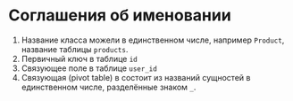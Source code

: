 # Соглашения об именовании

1. Название класса можели в единственном числе, например `Product`, название таблицы `products`.
2. Первичный ключ в таблице `id`
3. Связующее поле в таблице `user_id`
4. Связующая (pivot table) в состоит из названий сущностей в единственном числе, разделённые знаком `_`. 